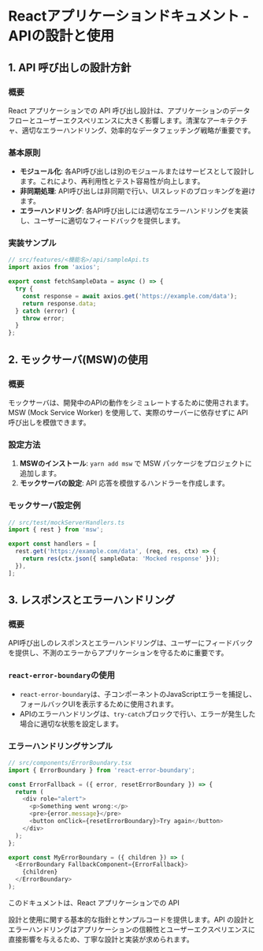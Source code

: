 # Reactアプリケーションドキュメント - APIの設計と使用

## 1. API 呼び出しの設計方針

### 概要
React アプリケーションでの API 呼び出し設計は、アプリケーションのデータフローとユーザーエクスペリエンスに大きく影響します。清潔なアーキテクチャ、適切なエラーハンドリング、効率的なデータフェッチング戦略が重要です。

### 基本原則
- **モジュール化**: 各API呼び出しは別のモジュールまたはサービスとして設計します。これにより、再利用性とテスト容易性が向上します。
- **非同期処理**: API呼び出しは非同期で行い、UIスレッドのブロッキングを避けます。
- **エラーハンドリング**: 各API呼び出しには適切なエラーハンドリングを実装し、ユーザーに適切なフィードバックを提供します。

### 実装サンプル
```typescript
// src/features/<機能名>/api/sampleApi.ts
import axios from 'axios';

export const fetchSampleData = async () => {
  try {
    const response = await axios.get('https://example.com/data');
    return response.data;
  } catch (error) {
    throw error;
  }
};
```

## 2. モックサーバ(MSW)の使用

### 概要
モックサーバは、開発中のAPIの動作をシミュレートするために使用されます。MSW (Mock Service Worker) を使用して、実際のサーバーに依存せずに API 呼び出しを模倣できます。

### 設定方法
1. **MSWのインストール**: `yarn add msw` で MSW パッケージをプロジェクトに追加します。
2. **モックサーバの設定**: API 応答を模倣するハンドラーを作成します。

### モックサーバ設定例
```typescript
// src/test/mockServerHandlers.ts
import { rest } from 'msw';

export const handlers = [
  rest.get('https://example.com/data', (req, res, ctx) => {
    return res(ctx.json({ sampleData: 'Mocked response' }));
  }),
];
```

## 3. レスポンスとエラーハンドリング

### 概要
API呼び出しのレスポンスとエラーハンドリングは、ユーザーにフィードバックを提供し、不測のエラーからアプリケーションを守るために重要です。

### `react-error-boundary`の使用
- `react-error-boundary`は、子コンポーネントのJavaScriptエラーを捕捉し、フォールバックUIを表示するために使用されます。
- APIのエラーハンドリングは、`try-catch`ブロックで行い、エラーが発生した場合に適切な状態を設定します。

### エラーハンドリングサンプル
```typescript
// src/components/ErrorBoundary.tsx
import { ErrorBoundary } from 'react-error-boundary';

const ErrorFallback = ({ error, resetErrorBoundary }) => {
  return (
    <div role="alert">
      <p>Something went wrong:</p>
      <pre>{error.message}</pre>
      <button onClick={resetErrorBoundary}>Try again</button>
    </div>
  );
};

export const MyErrorBoundary = ({ children }) => (
  <ErrorBoundary FallbackComponent={ErrorFallback}>
    {children}
  </ErrorBoundary>
);
```

このドキュメントは、React アプリケーションでの API

 設計と使用に関する基本的な指針とサンプルコードを提供します。API の設計とエラーハンドリングはアプリケーションの信頼性とユーザーエクスペリエンスに直接影響を与えるため、丁寧な設計と実装が求められます。